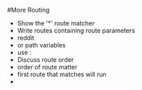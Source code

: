 #More Routing

* Show the '*' route matcher
* Write routes containing route parameters
*   reddit
*   or path variables
*   use :
* Discuss route order
*   order of route matter
*   first route that matches will run
*   